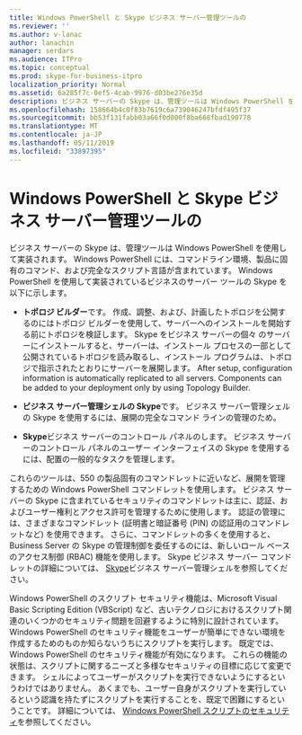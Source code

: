 ```yaml
---
title: Windows PowerShell と Skype ビジネス サーバー管理ツールの
ms.reviewer: ''
ms.author: v-lanac
author: lanachin
manager: serdars
ms.audience: ITPro
ms.topic: conceptual
ms.prod: skype-for-business-itpro
localization_priority: Normal
ms.assetid: 6a285f7c-0ef5-4cab-9976-d03be276e35d
description: ビジネス サーバーの Skype は、管理ツールは Windows PowerShell を使用して実装されます。 Windows PowerShell には、コマンドライン環境、製品に固有のコマンド、および完全なスクリプト言語が含まれています。 Windows PowerShell を使用して実装されているビジネスのサーバー ツールの Skype を以下に示します。
ms.openlocfilehash: 158664b4c0f83b7619c6a739046247bfdf495f37
ms.sourcegitcommit: bb53f131fabb03a66f0d000f8ba668fbad190778
ms.translationtype: MT
ms.contentlocale: ja-JP
ms.lasthandoff: 05/11/2019
ms.locfileid: "33897395"
---
```

# <a name="windows-powershell-and-skype-for-business-server-management-tools"></a>Windows PowerShell と Skype ビジネス サーバー管理ツールの
 
ビジネス サーバーの Skype は、管理ツールは Windows PowerShell を使用して実装されます。 Windows PowerShell には、コマンドライン環境、製品に固有のコマンド、および完全なスクリプト言語が含まれています。 Windows PowerShell を使用して実装されているビジネスのサーバー ツールの Skype を以下に示します。 
  
- **トポロジ ビルダー**です。 作成、調整、および、計画したトポロジを公開するのにはトポロジ ビルダーを使用して、サーバーへのインストールを開始する前にトポロジを検証します。 Skype をビジネス サーバーの個々 のサーバーにインストールすると、サーバーは、インストール プロセスの一部として公開されているトポロジを読み取るし、インストール プログラムは、トポロジで指示されたとおりにサーバーを展開します。 After setup, configuration information is automatically replicated to all servers. Components can be added to your deployment only by using Topology Builder.
    
- **ビジネス サーバー管理シェルの Skype**です。 ビジネス サーバー管理シェルの Skype を使用するには、展開の完全なコマンド ラインの管理のため。
    
- **Skype**ビジネス サーバーのコントロール パネルのします。 ビジネス サーバーのコントロール パネルのユーザー インターフェイスの Skype を使用するには、配置の一般的なタスクを管理します。
    
これらのツールは、550 の製品固有のコマンドレットに近いなど、展開を管理するための Windows PowerShell コマンドレットを使用します。 ビジネス サーバーの Skype に含まれているセキュリティのコマンドレットは主に、認証、およびユーザー権利とアクセス許可を管理するために使用します。 認証の管理には、さまざまなコマンドレット (証明書と暗証番号 (PIN) の認証用のコマンドレットなど) を使用できます。 さらに、コマンドレットの多くを使用すると、Business Server の Skype の管理制御を委任するのには、新しいロール ベースのアクセス制御 (RBAC) 機能を使用します。 Skype ビジネス サーバー コマンドレットの詳細については、 [Skype](../../manage/management-shell.md)ビジネス サーバー管理シェルを参照してください。
  
Windows PowerShell のスクリプト セキュリティ機能は、Microsoft Visual Basic Scripting Edition (VBScript) など、古いテクノロジにおけるスクリプト関連のいくつかのセキュリティ問題を回避するように特別に設計されています。 Windows PowerShell のセキュリティ機能をユーザーが簡単にできない環境を作成するためのものか知らないうちにスクリプトを実行します。 既定では、Windows PowerShell のセキュリティ機能が有効になります。 これらの機能の状態は、スクリプトに関するニーズと多様なセキュリティの目標に応じて変更できます。 シェルによってユーザーがスクリプトを実行できないようにするというわけではありません。 あくまでも、ユーザー自身がスクリプトを実行しているという認識を持たずにスクリプトを実行することを、既定で困難にするということです。 詳細については、 [Windows PowerShell スクリプトのセキュリティ](https://go.microsoft.com/fwlink/p/?LinkId=213145)を参照してください。
  

